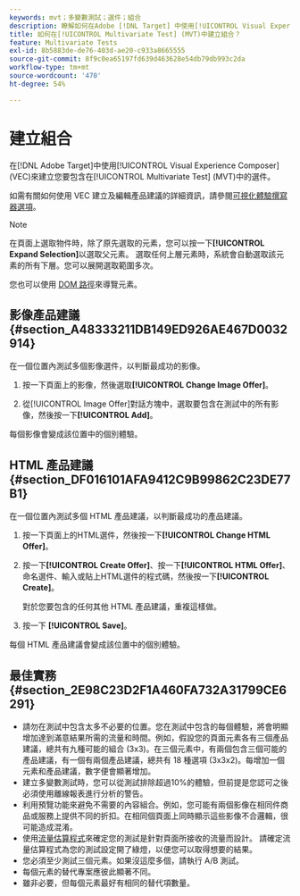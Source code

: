 ```yaml
---
keywords: mvt；多變數測試；選件；組合
description: 瞭解如何在Adobe [!DNL Target] 中使用[!UICONTROL Visual Experience Composer] (VEC)來建立您要包含在[!UICONTROL Multivariate Test] (MVT)中的選件。
title: 如何在[!UICONTROL Multivariate Test] (MVT)中建立組合？
feature: Multivariate Tests
exl-id: 8b5883de-de76-403d-ae20-c933a8665555
source-git-commit: 8f9c0ea65197fd639d463628e54db79db993c2da
workflow-type: tm+mt
source-wordcount: '470'
ht-degree: 54%

---
```


# 建立組合

在[!DNL Adobe Target]中使用[!UICONTROL Visual Experience Composer] (VEC)來建立您要包含在[!UICONTROL Multivariate Test] (MVT)中的選件。

如需有關如何使用 VEC 建立及編輯產品建議的詳細資訊，請參閱[可視化體驗撰寫器選項](/help/main/c-experiences/c-visual-experience-composer/viztarget-options.md)。

>[!NOTE]
>
>在頁面上選取物件時，除了原先選取的元素，您可以按一下&#x200B;**[!UICONTROL Expand Selection]**&#x200B;以選取父元素。 選取任何上層元素時，系統會自動選取該元素的所有下層。您可以展開選取範圍多次。
>
>您也可以使用 [DOM 路徑](/help/main/c-experiences/c-visual-experience-composer/viztarget-options.md#dom-path)來導覽元素。

## 影像產品建議 {#section_A48333211DB149ED926AE467D0032914}

在一個位置內測試多個影像選件，以判斷最成功的影像。

1. 按一下頁面上的影像，然後選取&#x200B;**[!UICONTROL Change Image Offer]**。

1. 從[!UICONTROL Image Offer]對話方塊中，選取要包含在測試中的所有影像，然後按一下&#x200B;**[!UICONTROL Add]**。

每個影像會變成該位置中的個別體驗。

## HTML 產品建議 {#section_DF016101AFA9412C9B99862C23DE77B1}

在一個位置內測試多個 HTML 產品建議，以判斷最成功的產品建議。

1. 按一下頁面上的HTML選件，然後按一下&#x200B;**[!UICONTROL Change HTML Offer]**。

1. 按一下&#x200B;**[!UICONTROL Create Offer]**、按一下&#x200B;**[!UICONTROL HTML Offer]**、命名選件、輸入或貼上HTML選件的程式碼，然後按一下&#x200B;**[!UICONTROL Create]**。

   對於您要包含的任何其他 HTML 產品建議，重複這樣做。

1. 按一下 **[!UICONTROL Save]**。

每個 HTML 產品建議會變成該位置中的個別體驗。

## 最佳實務 {#section_2E98C23D2F1A460FA732A31799CE6291}

* 請勿在測試中包含太多不必要的位置。您在測試中包含的每個體驗，將會明顯增加達到滿意結果所需的流量和時間。例如，假設您的頁面元素各有三個產品建議，總共有九種可能的組合 (3x3)。在三個元素中，有兩個包含三個可能的產品建議，有一個有兩個產品建議，總共有 18 種選項 (3x3x2)。每增加一個元素和產品建議，數字便會顯著增加。
* 建立多變數測試時，您可以從測試排除超過10%的體驗，但前提是您認可之後必須使用離線報表進行分析的警告。
* 利用預覽功能來避免不需要的內容組合。例如，您可能有兩個影像在相同件商品或服務上提供不同的折扣。在相同個頁面上同時顯示這些影像不合邏輯，很可能造成混淆。
* 使用[流量估算程式](/help/main/c-activities/c-multivariate-testing/t-create-multivariate-test/traffic-estimator.md)來確定您的測試是針對頁面所接收的流量而設計。 請確定流量估算程式為您的測試設定開了綠燈，以便您可以取得想要的結果。
* 您必須至少測試三個元素。如果沒這麼多個，請執行 A/B 測試。
* 每個元素的替代專案應彼此顯著不同。
* 雖非必要，但每個元素最好有相同的替代項數量。
